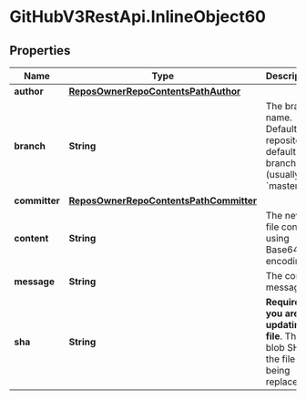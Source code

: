 # GitHubV3RestApi.InlineObject60

## Properties

Name | Type | Description | Notes
------------ | ------------- | ------------- | -------------
**author** | [**ReposOwnerRepoContentsPathAuthor**](ReposOwnerRepoContentsPathAuthor.md) |  | [optional] 
**branch** | **String** | The branch name. Default: the repository’s default branch (usually &#x60;master&#x60;) | [optional] 
**committer** | [**ReposOwnerRepoContentsPathCommitter**](ReposOwnerRepoContentsPathCommitter.md) |  | [optional] 
**content** | **String** | The new file content, using Base64 encoding. | 
**message** | **String** | The commit message. | 
**sha** | **String** | **Required if you are updating a file**. The blob SHA of the file being replaced. | [optional] 


